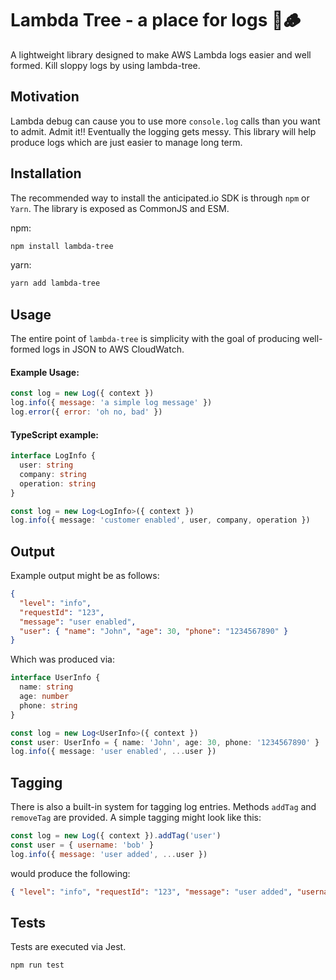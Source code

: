 # Lambda Tree - a place for logs 🌳🪵

A lightweight library designed to make AWS Lambda logs easier and well formed. Kill sloppy logs by using lambda-tree.

## Motivation

Lambda debug can cause you to use more `console.log` calls than you want to admit. Admit it!! Eventually the logging gets messy. This library will help produce logs which are just easier to manage long term.

## Installation

The recommended way to install the anticipated.io SDK is through `npm` or `Yarn`. The library is exposed as CommonJS and ESM.

npm:

```sh
npm install lambda-tree
```

yarn:

```sh
yarn add lambda-tree
```

## Usage

The entire point of `lambda-tree` is simplicity with the goal of producing well-formed logs in JSON to AWS CloudWatch.

#### Example Usage:

```js
const log = new Log({ context })
log.info({ message: 'a simple log message' })
log.error({ error: 'oh no, bad' })
```

#### TypeScript example:

```typescript
interface LogInfo {
  user: string
  company: string
  operation: string
}

const log = new Log<LogInfo>({ context })
log.info({ message: 'customer enabled', user, company, operation })
```

## Output

Example output might be as follows:

```json
{
  "level": "info",
  "requestId": "123",
  "message": "user enabled",
  "user": { "name": "John", "age": 30, "phone": "1234567890" }
}
```

Which was produced via:

```typescript
interface UserInfo {
  name: string
  age: number
  phone: string
}

const log = new Log<UserInfo>({ context })
const user: UserInfo = { name: 'John', age: 30, phone: '1234567890' }
log.info({ message: 'user enabled', ...user })
```

## Tagging

There is also a built-in system for tagging log entries. Methods `addTag` and `removeTag` are provided. A simple tagging might look like this:

```js
const log = new Log({ context }).addTag('user')
const user = { username: 'bob' }
log.info({ message: 'user added', ...user })
```

would produce the following:

```json
{ "level": "info", "requestId": "123", "message": "user added", "username": "bob", "tags": ["user"] }
```

## Tests

Tests are executed via Jest.

```shell script
npm run test
```

